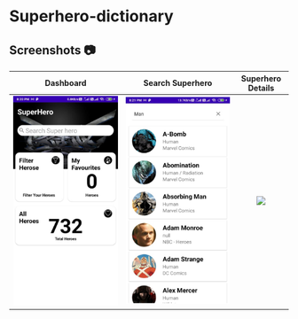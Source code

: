 # Superhero-dictionary
## Screenshots :camera:

|                        Dashboard                     |                      Search Superhero                 |                    Superhero Details                  |
| :--------------------------------------------------: | :---------------------------------------------------: | :---------------------------------------------------: |
|             <img src="Screenshots/1.jpeg">           |              <img src="Screenshots/2.jpeg">           |              <img src="Screenshots/3.jpg">            |
